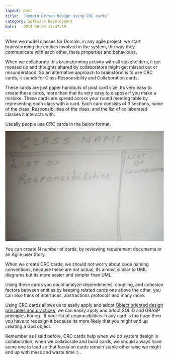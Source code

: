 ```yaml
---
layout: post
title:  "Domain Driven Design using CRC cards"
category: Software Development
date:   2014-08-23 14:47:19
---
```


When we model classes for Domain, in any agile project, we start brainstorming the entities involved in the system, the way they communicate with each other, there properties and behaviours.

When we collaborate this brainstorming activity with all stakeholders, it get messed up and thoughts shared by collaborators might get missed out or misunderstood. So an alternative approach to brainstorm is to use CRC cards, it stands for Class Responsibility and Collaboration cards.

These cards are just paper handouts of post card size. Its very easy to create these cards, more than that its very easy to dispose if you make a mistake. These cards are spread across your round meeting table by representing each class with a card. Each card consists of 3 sections, name of the class, Responsibilities of the class, and the list of collaborated classes it interacts with.

Usually people use CRC cards in the below format.

![Sample Class responsibility and collaboration card](/img/crc.jpg)

You can create N number of cards, by reviewing requirement documents or an Agile user Story.

When we create CRC cards, we should not worry about code naming conventions, because these are not actual, Its almost similar to UML diagrams but its more easier and simpler than UML.

Using these cards you could analyze dependencies, coupling, and cohesion factors between entities by keeping related cards one above the other, you can also think of interfaces, abstractions protocols and many more.

Using CRC cards allows us to easily apply and adopt [Object oriented design principles and practices,](/oops/2014/08/23/object-oriented-design-principles/) we can easily apply and adopt SOLID and GRASP principles For eg.. If your list of responsibilities in any card is too huge then you have to redesign it because its more likely that you might end up creating a God object.

Remember as I said before, CRC cards help when we do system design in collaboration, when we collaborate and build cards, we should always have some one to lead so that focus on cards remain stable other wise we might end up with mess and waste time :) .